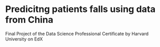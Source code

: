 # Predicitng patients falls using data from China
Final Project of the Data Science Professional Certificate by Harvard University on EdX
